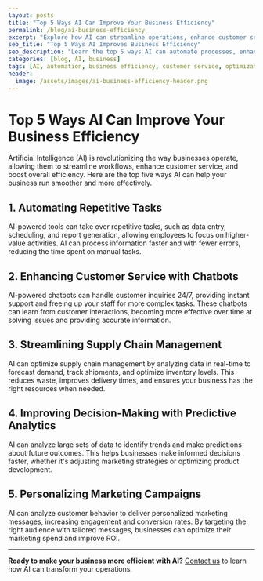 ```yaml
---
layout: posts
title: "Top 5 Ways AI Can Improve Your Business Efficiency"
permalink: /blog/ai-business-efficiency
excerpt: "Explore how AI can streamline operations, enhance customer service, and optimize workflows to boost your business efficiency."
seo_title: "Top 5 Ways AI Improves Business Efficiency"
seo_description: "Learn the top 5 ways AI can automate processes, enhance customer service, and optimize workflows to make your business more efficient."
categories: [blog, AI, business]
tags: [AI, automation, business efficiency, customer service, optimization]
header:
  image: /assets/images/ai-business-efficiency-header.png
---
```


# Top 5 Ways AI Can Improve Your Business Efficiency

Artificial Intelligence (AI) is revolutionizing the way businesses operate, allowing them to streamline workflows, enhance customer service, and boost overall efficiency. Here are the top five ways AI can help your business run smoother and more effectively.

## 1. Automating Repetitive Tasks

AI-powered tools can take over repetitive tasks, such as data entry, scheduling, and report generation, allowing employees to focus on higher-value activities. AI can process information faster and with fewer errors, reducing the time spent on manual tasks.

## 2. Enhancing Customer Service with Chatbots

AI-powered chatbots can handle customer inquiries 24/7, providing instant support and freeing up your staff for more complex tasks. These chatbots can learn from customer interactions, becoming more effective over time at solving issues and providing accurate information.

## 3. Streamlining Supply Chain Management

AI can optimize supply chain management by analyzing data in real-time to forecast demand, track shipments, and optimize inventory levels. This reduces waste, improves delivery times, and ensures your business has the right resources when needed.

## 4. Improving Decision-Making with Predictive Analytics

AI can analyze large sets of data to identify trends and make predictions about future outcomes. This helps businesses make informed decisions faster, whether it's adjusting marketing strategies or optimizing product development.

## 5. Personalizing Marketing Campaigns

AI can analyze customer behavior to deliver personalized marketing messages, increasing engagement and conversion rates. By targeting the right audience with tailored messages, businesses can optimize their marketing spend and improve ROI.

---

**Ready to make your business more efficient with AI?** [Contact us](/contact) to learn how AI can transform your operations.
